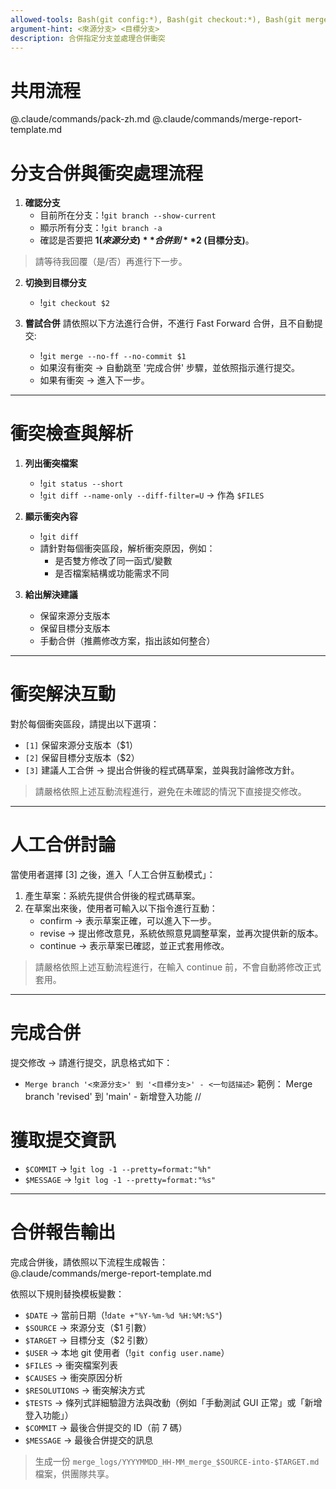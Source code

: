 ```yaml
---
allowed-tools: Bash(git config:*), Bash(git checkout:*), Bash(git merge:*), Bash(git status:*), Bash(git diff:*), Bash(git add:*), Bash(git commit:*), Bash(git log:*), Read, Edit
argument-hint: <來源分支> <目標分支>
description: 合併指定分支並處理合併衝突
---
```


# 共用流程
@.claude/commands/pack-zh.md
@.claude/commands/merge-report-template.md

# 分支合併與衝突處理流程

1. **確認分支**  
   - 目前所在分支：!`git branch --show-current`  
   - 顯示所有分支：!`git branch -a`  
   - 確認是否要把 **$1 (來源分支)** 合併到 **$2 (目標分支)**。  

> 請等待我回覆（是/否）再進行下一步。

2. **切換到目標分支**  
   - !`git checkout $2`  

3. **嘗試合併**
   請依照以下方法進行合併，不進行 Fast Forward 合併，且不自動提交:
   - !`git merge --no-ff --no-commit $1`  
   - 如果沒有衝突 → 自動跳至 '完成合併' 步驟，並依照指示進行提交。  
   - 如果有衝突 → 進入下一步。  

---

# 衝突檢查與解析

1. **列出衝突檔案**  
   - !`git status --short`  
   - !`git diff --name-only --diff-filter=U` → 作為 `$FILES`  

2. **顯示衝突內容**  
   - !`git diff`  
   - 請針對每個衝突區段，解析衝突原因，例如：  
     - 是否雙方修改了同一函式/變數  
     - 是否檔案結構或功能需求不同  

3. **給出解決建議**  
   - 保留來源分支版本  
   - 保留目標分支版本  
   - 手動合併（推薦修改方案，指出該如何整合）  

---

# 衝突解決互動
對於每個衝突區段，請提出以下選項：  
- `[1]` 保留來源分支版本（$1）  
- `[2]` 保留目標分支版本（$2）  
- `[3]` 建議人工合併 → 提出合併後的程式碼草案，並與我討論修改方針。

> 請嚴格依照上述互動流程進行，避免在未確認的情況下直接提交修改。 

---

# 人工合併討論
當使用者選擇 [3] 之後，進入「人工合併互動模式」：

1. 產生草案：系統先提供合併後的程式碼草案。
2. 在草案出來後，使用者可輸入以下指令進行互動：
   - confirm → 表示草案正確，可以進入下一步。
   - revise → 提出修改意見，系統依照意見調整草案，並再次提供新的版本。
   - continue → 表示草案已確認，並正式套用修改。

> 請嚴格依照上述互動流程進行，在輸入 continue 前，不會自動將修改正式套用。

---

# 完成合併
提交修改 → 請進行提交，訊息格式如下：
- `Merge branch '<來源分支>' 到 '<目標分支>' - <一句話描述>`
範例： Merge branch 'revised' 到 'main' - 新增登入功能
//
# 獲取提交資訊
- `$COMMIT` → !`git log -1 --pretty=format:"%h"`  
- `$MESSAGE` → !`git log -1 --pretty=format:"%s"`

---
# 合併報告輸出

完成合併後，請依照以下流程生成報告：  
@.claude/commands/merge-report-template.md  

依照以下規則替換模板變數：  
- `$DATE` → 當前日期（!`date +"%Y-%m-%d %H:%M:%S"`)  
- `$SOURCE` → 來源分支（$1 引數）  
- `$TARGET` → 目標分支（$2 引數）  
- `$USER` → 本地 git 使用者（!`git config user.name`）  
- `$FILES` → 衝突檔案列表  
- `$CAUSES` → 衝突原因分析  
- `$RESOLUTIONS` → 衝突解決方式  
- `$TESTS` → 條列式詳細驗證方法與改動（例如「手動測試 GUI 正常」或「新增登入功能」）  
- `$COMMIT` → 最後合併提交的 ID（前 7 碼）  
- `$MESSAGE` → 最後合併提交的訊息  

> 生成一份 `merge_logs/YYYYMMDD_HH-MM_merge_$SOURCE-into-$TARGET.md` 檔案，供團隊共享。

